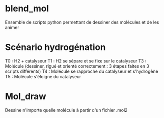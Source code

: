 # blend_mol
Ensemble de scripts python permettant de dessiner des molécules et de les animer
# Scénario hydrogénation
T0 : H2 + catalyseur
T1 : H2 se sépare et se fixe sur le catalyseur
T3 : Molécule (dessiner, rigué et orienté correctement : 3 étapes faites en 3 scripts différents)
T4 : Molécule se rapproche du catalyseur et s'hydrogène
T5 : Molécule s'éloigne du catalyseur

# Mol_draw 
Dessine n'importe quelle molécule à partir d'un fichier .mol2 
